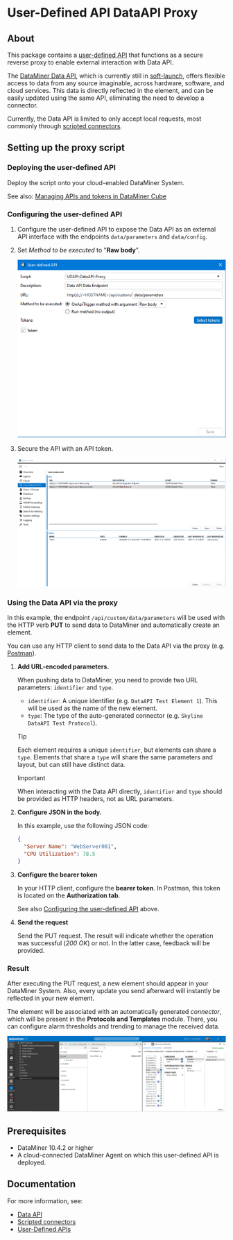 # User-Defined API DataAPI Proxy

## About

This package contains a [user-defined API](https://aka.dataminer.services/UDA) that functions as a secure reverse proxy to enable external interaction with Data API.

The [DataMiner Data API](https://aka.dataminer.services/data_api), which is currently still in [soft-launch](https://community.dataminer.services/scripted-connectors-are-here/), offers flexible access to data from any source imaginable, across hardware, software, and cloud services. This data is directly reflected in the element, and can be easily updated using the same API, eliminating the need to develop a connector.

Currently, the Data API is limited to only accept local requests, most commonly through [scripted connectors](https://aka.dataminer.services/scripted_connectors).

## Setting up the proxy script

### Deploying the user-defined API

Deploy the script onto your cloud-enabled DataMiner System.

See also: [Managing APIs and tokens in DataMiner Cube](https://aka.dataminer.services/managing_apis_and_tokens_in_cube)

### Configuring the user-defined API

1. Configure the user-defined API to expose the Data API as an external API interface with the endpoints `data/parameters` and `data/config`.

1. Set *Method to be executed* to "**Raw body**".

   ![Data API User Defined API Configure](./images/2_UD_API.png)

1. Secure the API with an API token.

   ![Data API User Defined API Overview](./images/1_UD_API.png)

### Using the Data API via the proxy

In this example, the endpoint `/api/custom/data/parameters` will be used with the HTTP verb **PUT** to send data to DataMiner and automatically create an element.

You can use any HTTP client to send data to the Data API via the proxy (e.g. [Postman](https://www.postman.com/)).

1. **Add URL-encoded parameters.**

   When pushing data to DataMiner, you need to provide two URL parameters: `identifier` and `type`.

   - `identifier`: A unique identifier (e.g. `DataAPI Test Element 1`). This will be used as the name of the new element.
   - `type`: The type of the auto-generated connector (e.g. `Skyline DataAPI Test Protocol`).

   > [!TIP]
   > Each element requires a unique `identifier`, but elements can share a `type`. Elements that share a `type` will share the same parameters and layout, but can still have distinct data.

   > [!IMPORTANT]
   > When interacting with the Data API directly, `identifier` and `type` should be provided as HTTP headers, not as URL parameters.

1. **Configure JSON in the body.**

   In this example, use the following JSON code:

   ```json
   {
     "Server Name": "WebServer001",
     "CPU Utilization": 78.5
   }
   ```

1. **Configure the bearer token**

   In your HTTP client, configure the **bearer token**. In Postman, this token is located on the **Authorization tab**.

   See also [Configuring the user-defined API](#configuring-the-user-defined-api) above.

1. **Send the request**  

   Send the PUT request. The result will indicate whether the operation was successful (*200 OK*) or not. In the latter case, feedback will be provided.

### Result

After executing the PUT request, a new element should appear in your DataMiner System. Also, every update you send afterward will instantly be reflected in your new element.

The element will be associated with an automatically generated *connector*, which will be present in the **Protocols and Templates** module. There, you can configure alarm thresholds and trending to manage the received data.

![Result](./images/2_Result.png)

## Prerequisites

- DataMiner 10.4.2 or higher
- A cloud-connected DataMiner Agent on which this user-defined API is deployed.

## Documentation

For more information, see:

- [Data API](https://aka.dataminer.services/data_api)
- [Scripted connectors](https://aka.dataminer.services/scripted_connectors)
- [User-Defined APIs](https://aka.dataminer.services/UDA)
